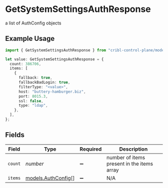 # GetSystemSettingsAuthResponse

a list of AuthConfig objects

## Example Usage

```typescript
import { GetSystemSettingsAuthResponse } from "cribl-control-plane/models/operations";

let value: GetSystemSettingsAuthResponse = {
  count: 386706,
  items: [
    {
      fallback: true,
      fallbackBadLogin: true,
      filterType: "<value>",
      host: "buttery-hamburger.biz",
      port: 8015.3,
      ssl: false,
      type: "ldap",
    },
  ],
};
```

## Fields

| Field                                             | Type                                              | Required                                          | Description                                       |
| ------------------------------------------------- | ------------------------------------------------- | ------------------------------------------------- | ------------------------------------------------- |
| `count`                                           | *number*                                          | :heavy_minus_sign:                                | number of items present in the items array        |
| `items`                                           | [models.AuthConfig](../../models/authconfig.md)[] | :heavy_minus_sign:                                | N/A                                               |